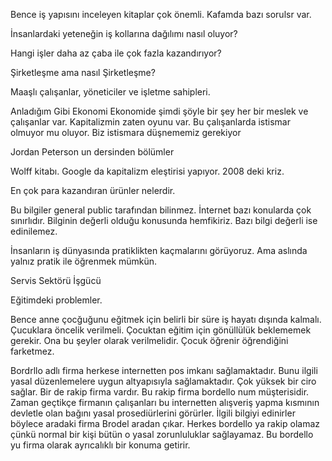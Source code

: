 
Bence iş yapısını inceleyen kitaplar çok önemli. Kafamda bazı sorulsr var.

İnsanlardaki yeteneğin iş kollarına dağılımı nasıl oluyor? 

Hangi işler daha az çaba ile çok fazla kazandırıyor? 

Şirketleşme ama nasıl Şirketleşme? 

Maaşlı çalışanlar, yöneticiler ve işletme sahipleri. 


Anladığım Gibi Ekonomi
Ekonomide şimdi şöyle bir şey her bir meslek ve çalışanlar var. Kapitalizmin zaten oyunu var. Bu çalışanlarda istismar olmuyor mu oluyor. Biz istismara düşnememiz gerekiyor

Jordan Peterson un dersinden bölümler

Wolff kitabı. Google da kapitalizm eleştirisi yapıyor. 2008 deki kriz.



En çok para kazandıran ürünler nelerdir.

Bu bilgiler general public tarafından bilinmez. İnternet bazı konularda çok sınırlıdır. Bilginin değerli olduğu konusunda hemfikiriz. Bazı bilgi değerli ise edinilemez. 


İnsanların iş dünyasında pratiklikten kaçmalarını görüyoruz. Ama aslında yalnız pratik ile öğrenmek mümkün.


Servis Sektörü
İşgücü


Eğitimdeki problemler. 


Bence anne çocğuğunu eğitmek için belirli bir süre iş hayatı dışında kalmalı.
Çucuklara öncelik verilmeli.
Çocuktan eğitim için gönüllülük beklememek gerekir. Ona bu şeyler olarak verilmelidir.
Çocuk öğrenir öğrendiğini farketmez.


Bordrllo adlı firma herkese internetten pos imkanı sağlamaktadır. Bunu ilgili yasal düzenlemelere uygun altyapısıyla sağlamaktadır. Çok yüksek bir ciro sağlar. Bir de rakip firma vardır. Bu rakip firma bordello num müşterisidir. Zaman geçtikçe firmanın çalışanları bu internetten alışveriş yapma kısmının devletle olan bağını yasal prosediürlerini görürler. İlgili bilgiyi edinirler böylece aradaki firma Brodel aradan çıkar. Herkes bordello ya rakip olamaz çünkü normal bir kişi bütün o yasal zorunluluklar sağlayamaz. Bu bordello yu firma olarak ayrıcalıklı bir konuma getirir. 
